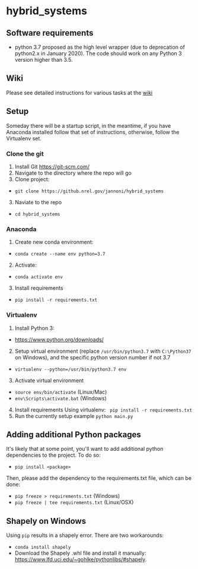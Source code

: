 # hybrid_systems

## Software requirements
- python 3.7 proposed as the high level wrapper (due to deprecation of python2.x in January 2020).  The code should work on any Python 3 version higher than 3.5.

## Wiki
Please see detailed instructions for various tasks at the [wiki](https://github.nrel.gov/jannoni/hybrid_systems/wiki)

## Setup
Someday there will be a startup script, in the meantime, if you have Anaconda installed follow that set of instructions, otherwise, follow the Virtualenv set.

### Clone the git
1. Install Git
https://git-scm.com/
2. Navigate to the directory where the repo will go
3. Clone project: 
- `git clone https://github.nrel.gov/jannoni/hybrid_systems`
3. Naviate to the repo
- `cd hybrid_systems`

### Anaconda
1. Create new conda environment:
- `conda create --name env python=3.7`
2. Activate:
- `conda activate env`
3. Install requirements
- `pip install -r requirements.txt`

### Virtualenv
1. Install Python 3:
- https://www.python.org/downloads/
2. Setup virtual environment (replace `/usr/bin/python3.7` with `C:\Python37` on Windows), and the specific python version number if not 3.7
- `virtualenv --python=/usr/bin/python3.7 env`
3. Activate virtual environment
- `source env/bin/activate` (Linux/Mac)
- `env\Scripts\activate.bat` (Windows)
4. Install requirements
Using virtualenv:
` pip install -r requirements.txt`
5. Run the currently setup example
`python main.py`

## Adding additional Python packages
It's likely that at some point, you'll want to add additional python dependencies to the project.  To do so:

- `pip install <package>`

Then, please add the dependency to the requirements.txt file, which can be done:

- `pip freeze > requirements.txt` (Windows)
- `pip freeze | tee requirements.txt` (Linux/OSX)

## Shapely on Windows
Using `pip` results in a shapely error. There are two workarounds:

- `conda install shapely`
- Download the Shapely .whl file and install it manually:  https://www.lfd.uci.edu/~gohlke/pythonlibs/#shapely.
